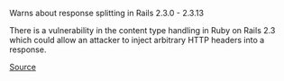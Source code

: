 Warns about response splitting in Rails 2.3.0 - 2.3.13

There is a vulnerability in the content type handling in Ruby on Rails 2.3 which could allow an attacker to inject arbitrary HTTP headers into a response.

[Source](https://groups.google.com/d/topic/rubyonrails-security/b_yTveAph2g/discussion)
